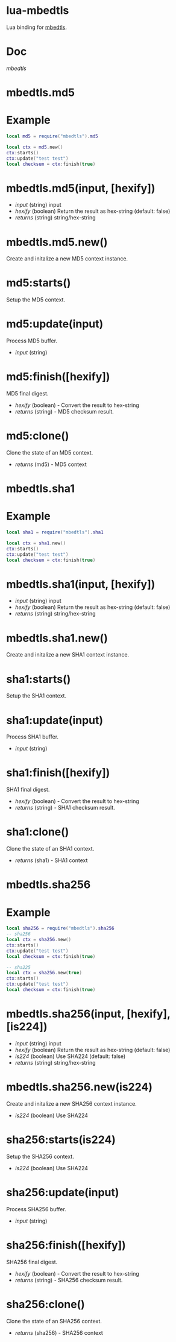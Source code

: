lua-mbedtls
===
Lua binding for [mbedtls](https://github.com/ARMmbed/mbedtls).

Doc
===
*mbedtls*


mbedtls.md5
==

Example
=
```lua
local md5 = require("mbedtls").md5

local ctx = md5.new()
ctx:starts()
ctx:update("test test")
local checksum = ctx:finish(true)

```

mbedtls.md5(input, [hexify])
=

* *input* (string) input
* *hexify* (boolean) Return the result as hex-string (default: false)
* _returns_ (string) string/hex-string

mbedtls.md5.new()
=
Create and initalize a new MD5 context instance.

md5:starts()
=
Setup the MD5 context.

md5:update(input)
=

Process MD5 buffer.

* *input* (string)

md5:finish([hexify])
=

MD5 final digest.

* *hexify* (boolean) - Convert the result to hex-string
* _returns_ (string) - MD5 checksum result.

md5:clone()
==

Clone the state of an MD5 context.

* _returns_ (md5) - MD5 context


mbedtls.sha1
==

Example
=
```lua
local sha1 = require("mbedtls").sha1

local ctx = sha1.new()
ctx:starts()
ctx:update("test test")
local checksum = ctx:finish(true)

```

mbedtls.sha1(input, [hexify])
=

* *input* (string) input
* *hexify* (boolean) Return the result as hex-string (default: false)
* _returns_ (string) string/hex-string

mbedtls.sha1.new()
=
Create and initalize a new SHA1 context instance.

sha1:starts()
=
Setup the SHA1 context.

sha1:update(input)
=

Process SHA1 buffer.

* *input* (string)

sha1:finish([hexify])
=

SHA1 final digest.

* *hexify* (boolean) - Convert the result to hex-string
* _returns_ (string) - SHA1 checksum result.

sha1:clone()
==

Clone the state of an SHA1 context.

* _returns_ (sha1) - SHA1 context

mbedtls.sha256
==

Example
=
```lua
local sha256 = require("mbedtls").sha256
-- sha256
local ctx = sha256.new()
ctx:starts()
ctx:update("test test")
local checksum = ctx:finish(true)

-- sha225
local ctx = sha256.new(true)
ctx:starts()
ctx:update("test test")
local checksum = ctx:finish(true)
```

mbedtls.sha256(input, [hexify], [is224])
=

* *input* (string) input
* *hexify* (boolean) Return the result as hex-string (default: false)
* *is224* (boolean) Use SHA224 (default: false)
* _returns_ (string) string/hex-string

mbedtls.sha256.new(is224)
=
Create and initalize a new SHA256 context instance.

* *is224* (boolean) Use SHA224

sha256:starts(is224)
=
Setup the SHA256 context.

* *is224* (boolean) Use SHA224

sha256:update(input)
=

Process SHA256 buffer.

* *input* (string)

sha256:finish([hexify])
=

SHA256 final digest.

* *hexify* (boolean) - Convert the result to hex-string
* _returns_ (string) - SHA256 checksum result.

sha256:clone()
==

Clone the state of an SHA256 context.

* _returns_ (sha256) - SHA256 context


